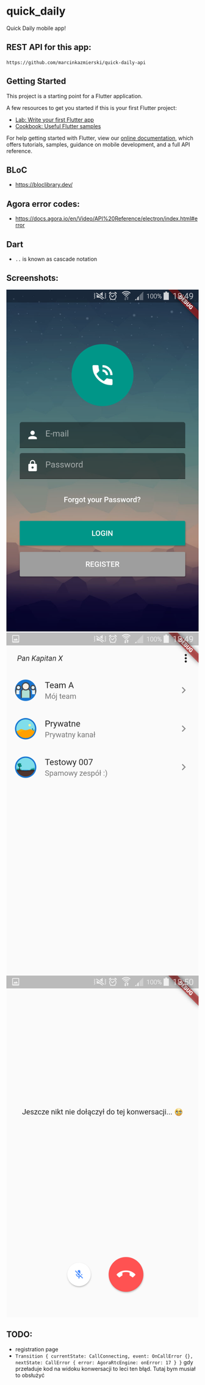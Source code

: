 # quick_daily

Quick Daily mobile app!

## REST API for this app:
`https://github.com/marcinkazmierski/quick-daily-api`

## Getting Started

This project is a starting point for a Flutter application.

A few resources to get you started if this is your first Flutter project:

- [Lab: Write your first Flutter app](https://flutter.dev/docs/get-started/codelab)
- [Cookbook: Useful Flutter samples](https://flutter.dev/docs/cookbook)

For help getting started with Flutter, view our
[online documentation](https://flutter.dev/docs), which offers tutorials,
samples, guidance on mobile development, and a full API reference.

## BLoC
- https://bloclibrary.dev/

## Agora error codes:
- https://docs.agora.io/en/Video/API%20Reference/electron/index.html#error

## Dart
- `..` is known as cascade notation

## Screenshots:
![Login page](screenshots/Screenshot_1.png)
![List of teams](screenshots/Screenshot_2.png)
![Call view](screenshots/Screenshot_3.png)


## TODO:
- registration page
- `Transition { currentState: CallConnecting, event: OnCallError {}, nextState: CallError { error: AgoraRtcEngine: onError: 17 } }`
gdy przeładuje kod na widoku konwersacji to leci ten błąd. Tutaj bym musiał to obsłużyć
